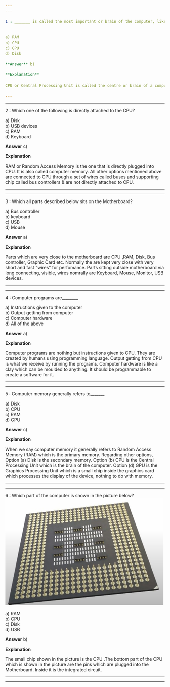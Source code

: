 ```yaml
---
---

1 : _______ is called the most important or brain of the computer, like an engine to a car.
  
  
a) RAM  
b) CPU  
c) GPU  
d) Disk

**Answer** b)

**Explanation**

CPU or Central Processing Unit is called the centre or brain of a computer. It is nothing but a small silicon chip. All other parts are supporting the CPU. Option (a) RAM is the primary computer memory where data is stored. Option (d) Disk is the secondary storage which is the secondary memory. Option (c) GPU is Graphics Processing Unit. It is a small chip inside the graphics card &amp; it processes the display of the device.

---
```

---


2 : Which one of the following is directly attached to the CPU?

a) Disk  
b) USB devices  
c) RAM  
d) Keyboard  

**Answer** c)

**Explanation**

RAM or Random Access Memory is the one that is directly plugged into CPU. It is also called computer memory. All other options mentioned above are connected to CPU through a set of wires called buses and supporting chip called bus controllers & are not directly attached to CPU.

---
---


3 : Which all parts described below sits on the Motherboard?


a) Bus controller  
b) keyboard  
c) USB  
d) Mouse  

**Answer** a)

**Explanation**

Parts which are very close to the motherboard are CPU ,RAM, Disk, Bus controller, Graphic Card etc. Normally the are kept very close with very short and fast "wires" for perfomance.  Parts sitting outside motherboard via long connecting, visible, wires nomrally are Keyboard, Mouse, Monitor, USB devices.

---
---


4 : Computer programs are________

a) Instructions given to the computer  
b) Output getting from computer  
c) Computer hardware  
d) All of the above  

**Answer** a)

**Explanation**

Computer programs are nothing but instructions given to CPU. They are created by humans using programming language. Output getting from CPU is what we receive by running the programs. Computer hardware is like a clay which can be moulded to anything. It should be programmable to create a software for it.

---
---


5 : Computer memory generally refers to_______

a) Disk  
b) CPU  
c) RAM  
d) GPU  

**Answer** c)

**Explanation**

When we say computer memory it generally refers to Random Access Memory (RAM) which is the primary memory. Regarding other options, Option (a)  Disk is the secondary memory. Option (b) CPU is the Central Processing Unit which is the brain of the computer. Option (d) GPU is the Graphics Processing Unit which is a small chip inside the graphics card which processes the display of the device, nothing to do with memory.

---
---


6 : Which part of the computer is shown in the picture below?  
<img src="https://github.com/sourcelens/The_Ultimate_Beginners_Course_For_ComputerScience_Or_IT/blob/main/Questions/L_4_WhatIsAComputerAndCPU/Images/2021-03-31_00-01-09-32aa458ad83c2b1b651b3dc20cfdf752.jpg" width="500"/>

a) RAM  
b) CPU  
c) Disk  
d) USB  

**Answer** b)

**Explanation**

The small chip shown in the picture is the CPU .The bottom part of the CPU which is shown in the picture are the pins which are plugged into the Motherboard. Inside it is the integrated circuit.

---
---
